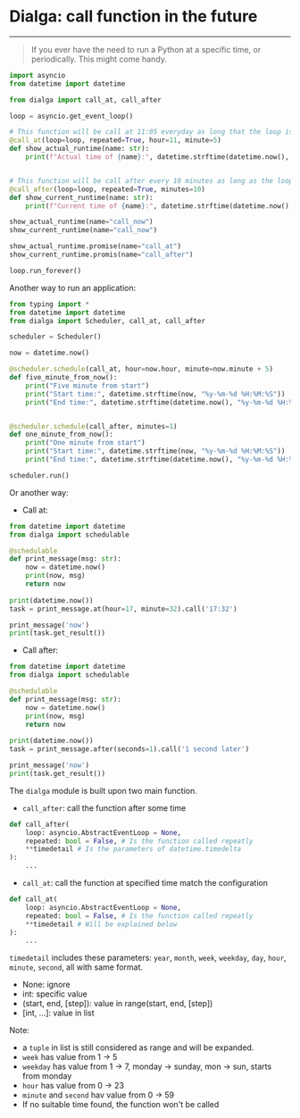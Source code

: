 # Dialga: call function in the future

---

> If you ever have the need to run a Python at a specific time, or periodically. This might come handy.

```py
import asyncio
from datetime import datetime

from dialga import call_at, call_after

loop = asyncio.get_event_loop()

# This function will be call at 11:05 everyday as long that the loop is still running
@call_at(loop=loop, repeated=True, hour=11, minute=5)
def show_actual_runtime(name: str):
    print(f"Actual time of {name}:", datetime.strftime(datetime.now(), "%y-%m-%d %H:%M:%S"))


# This function will be call after every 10 minutes as long as the loop is still running
@call_after(loop=loop, repeated=True, minutes=10)
def show_current_runtime(name: str):
    print(f"Current time of {name}:", datetime.strftime(datetime.now(), "%y-%m-%d %H:%M:%S"))

show_actual_runtime(name="call_now")
show_current_runtime(name="call_now")

show_actual_runtime.promise(name="call_at")
show_current_runtime.promis(name="call_after")

loop.run_forever()
```

Another way to run an application:

```py
from typing import *
from datetime import datetime
from dialga import Scheduler, call_at, call_after

scheduler = Scheduler()

now = datetime.now()

@scheduler.schedule(call_at, hour=now.hour, minute=now.minute + 5)
def five_minute_from_now():
    print("Five minute from start")
    print("Start time:", datetime.strftime(now, "%y-%m-%d %H:%M:%S"))
    print("End time:", datetime.strftime(datetime.now(), "%y-%m-%d %H:%M:%S"))


@scheduler.schedule(call_after, minutes=1)
def one_minute_from_now():
    print("One minute from start")
    print("Start time:", datetime.strftime(now, "%y-%m-%d %H:%M:%S"))
    print("End time:", datetime.strftime(datetime.now(), "%y-%m-%d %H:%M:%S"))

scheduler.run()

```

Or another way:

- Call at:
  
```py
from datetime import datetime
from dialga import schedulable

@schedulable
def print_message(msg: str):
    now = datetime.now()
    print(now, msg)
    return now
    
print(datetime.now())
task = print_message.at(hour=17, minute=32).call('17:32')

print_message('now')
print(task.get_result())
```

- Call after:

```py
from datetime import datetime
from dialga import schedulable

@schedulable
def print_message(msg: str):
    now = datetime.now()
    print(now, msg)
    return now
    
print(datetime.now())
task = print_message.after(seconds=1).call('1 second later')

print_message('now')
print(task.get_result())
```

The `dialga` module is built upon two main function.

- `call_after`: call the function after some time

```py
def call_after(
    loop: asyncio.AbstractEventLoop = None, 
    repeated: bool = False, # Is the function called repeatly
    **timedetail # Is the parameters of datetime.timedelta
):
    ...
```

- `call_at`: call the function at specified time match the configuration

```py
def call_at(
    loop: asyncio.AbstractEventLoop = None, 
    repeated: bool = False, # Is the function called repeatly
    **timedetail # Will be explained below
):
    ...
```

`timedetail` includes these parameters: `year`, `month`, `week`, `weekday`, `day`, `hour`, `minute`, `second`, all with same format.

- None: ignore
- int: specific value
- (start, end, [step]): value in range(start, end, [step])
- [int, ...]: value in list

Note:

- a `tuple` in list is still considered as range and will be expanded.
- `week` has value from 1 -> 5
- `weekday` has value from 1 -> 7, monday -> sunday, mon -> sun, starts from monday
- `hour` has value from 0 -> 23
- `minute` and `second` hav value from 0 -> 59
- If no suitable time found, the function won't be called
